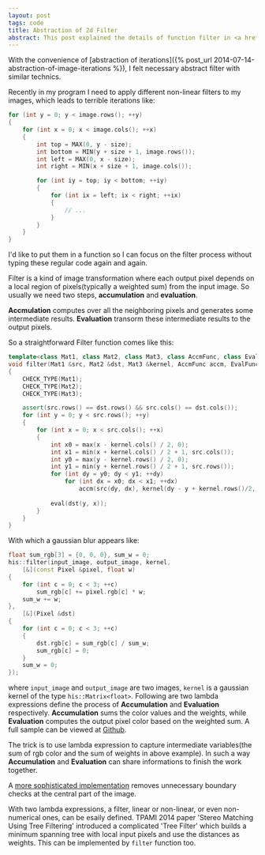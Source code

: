 ```yaml
---
layout: post
tags: code
title: Abstraction of 2d Filter
abstract: This post explained the details of function filter in <a href='https://github.com/while2/his/blob/master/ImageProcessing/Filter.hpp'>his lib</a>, which provides a convenient interface to define linear, non-linear, and even non-numerical filters.
---
```

With the convenience of [abstraction of iterations]({% post_url 2014-07-14-abstraction-of-image-iterations %}), I felt necessary abstract filter with similar technics.

Recently in my program I need to apply different non-linear filters to my images, which leads to terrible iterations like:

~~~ cpp
for (int y = 0; y < image.rows(); ++y)
{
	for (int x = 0; x < image.cols(); ++x)
	{
		int top = MAX(0, y - size);
		int bottom = MIN(y + size + 1, image.rows());
		int left = MAX(0, x - size);
		int right = MIN(x + size + 1, image.cols());

		for (int iy = top; iy < bottom; ++iy)
		{
			for (int ix = left; ix < right; ++ix)
			{
				// ...
			}
		}
	}
}
~~~

I'd like to put them in a function so I can focus on the filter process without typing these regular code again and again.

Filter is a kind of image transformation where each output pixel depends on a local region of pixels(typically a weighted sum) from the input image. So usually we need two steps, __accumulation__ and __evaluation__.

__Accmulation__ computes over all the neighboring pixels and generates some intermediate results. __Evaluation__ transorm these intermediate results to the output pixels.

So a straightforward Filter function comes like this:

~~~ cpp
template<class Mat1, class Mat2, class Mat3, class AccmFunc, class EvalFunc>
void filter(Mat1 &src, Mat2 &dst, Mat3 &kernel, AccmFunc accm, EvalFunc eval)
{
	CHECK_TYPE(Mat1);
	CHECK_TYPE(Mat2);
	CHECK_TYPE(Mat3);

	assert(src.rows() == dst.rows() && src.cols() == dst.cols());
	for (int y = 0; y < src.rows(); ++y)
	{
		for (int x = 0; x < src.cols(); ++x)
		{
			int x0 = max(x - kernel.cols() / 2, 0);
			int x1 = min(x + kernel.cols() / 2 + 1, src.cols());
			int y0 = max(y - kernel.rows() / 2, 0);
			int y1 = min(y + kernel.rows() / 2 + 1, src.rows());
			for (int dy = y0; dy < y1; ++dy)
				for (int dx = x0; dx < x1; ++dx)
					accm(src(dy, dx), kernel(dy - y + kernel.rows()/2, dx - x + kernel.cols()/2));
			
			eval(dst(y, x));
		}
	}
}
~~~

With which a gaussian blur appears like:

~~~ c++
float sum_rgb[3] = {0, 0, 0}, sum_w = 0;
his::filter(input_image, output_image, kernel,
	[&](const Pixel &pixel, float w)
{
	for (int c = 0; c < 3; ++c)
		sum_rgb[c] += pixel.rgb[c] * w;
	sum_w += w;
},
	[&](Pixel &dst)
{
	for (int c = 0; c < 3; ++c)
	{
		dst.rgb[c] = sum_rgb[c] / sum_w;
		sum_rgb[c] = 0;
	}
	sum_w = 0;
});
~~~

where `input_image` and `output_image` are two images, `kernel` is a gaussian kernel of the type `his::Matrix<float>`. Following are two lambda expressions define the process of __Accumulation__ and __Evaluation__ respectively. __Accumulation__ sums the color values and the weights, while __Evaluation__ computes the output pixel color based on the weighted sum. A full sample can be viewed at [Github](https://github.com/while2/his/blob/master/sample.cpp).
 
The trick is to use lambda expression to capture intermediate variables(the sum of rgb color and the sum of weights in above example). In such a way __Accumulation__ and __Evaluation__ can share informations to finish the work together.

A [more sophisticated implementation](https://github.com/while2/his/blob/master/ImageProcessing/Filter.hpp) removes unnecessary boundary checks at the central part of the image.

With two lambda expressions, a filter, linear or non-linear, or even non-numerical ones, can be esaily defined. TPAMI 2014 paper 'Stereo Matching Using Tree Filtering' introduced a complicated 'Tree Filter' which builds a minimum spanning tree with local input pixels and use the distances as weights. This can be implemented by `filter` function too. 